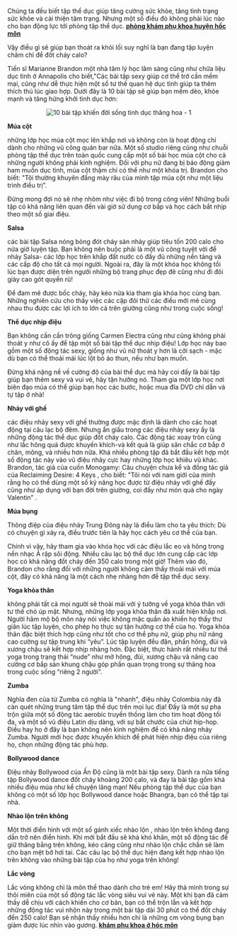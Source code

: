 <p>Chúng ta đều biết tập thể dục giúp tăng cường sức khỏe, tăng tình trạng sức khỏe và cải thiện tâm trạng. Nhưng một số điều đó không phải lúc nào cho bạn động lực tới phòng tập thể dục. <a href="http://phathaiantoanhcm.com/phong-kham-phu-khoa-o-huyen-hoc-mon-60.html"><strong>phòng khám phụ khoa huyện hốc môn</strong></a></p>

<p>Vậy điều gì sẽ giúp bạn thoát ra khỏi lối suy nghĩ là bạn đang tập luyện chăm chỉ để đốt cháy calo?</p>

<p>Tiến sĩ Marianne Brandon một nhà tâm lý học lâm sàng cũng như chữa liệu dục tình ở Annapolis cho biết,&quot;Các bài tập sexy giúp cơ thể trở cần mềm mại, cũng như dễ thực hiện một số tư thế quan hệ dục tình giúp ta thêm thích thú lúc giao hợp. Dưới đây là 10 bài tập sẽ giúp bạn mềm dẻo, khỏe mạnh và tăng hứng khởi tình dục hơn:</p>

<p style="text-align:center"><img alt="10 bài tập khiến đời sống tình dục thăng hoa - 1" class="news-image" src="http://image.24h.com.vn/upload/4-2017/images/2017-10-08/10-bai-tap-khien-doi-song-tinh-duc-thang-hoa-1-1507443514-width450height252.jpg" style="border:0px; max-width:660px" /></p>

<p><strong>Múa cột</strong></p>

<p>những lớp học múa cột mọc lên khắp nơi và không còn là hoạt động chỉ dành cho những vũ công quán bar nữa. Một số studio riêng cũng như chuỗi phòng tập thể dục trên toàn quốc cung cấp một số bài học múa cột cho cả những người không phải kinh nghiệm. Đối với phụ nữ đang bị báo động giảm ham muốn dục tình, múa cột thậm chí có thể như một khóa trị. Brandon cho biết: &quot;Tôi thường khuyên đấng mày râu của mình tập múa cột như một liệu trình điều trị&rdquo;.</p>

<p>Đừng mong đợi nó sẽ nhẹ nhõm như việc đi bộ trong công viên! Những buổi tập có khả năng liên quan đến vài giờ sử dụng cơ bắp và học cách bắt nhịp theo một số giai điệu.</p>

<p><strong>Salsa</strong></p>

<p>các bài tập Salsa nóng bỏng đót cháy sàn nhảy giúp tiêu tốn 200 calo cho nửa giờ luyện tập. Bạn không nên buộc phải là một vũ công tuyệt vời để nhảy Salsa- các lớp học trên khắp đất nước có đầy đủ những nền tảng và các cấp độ cho tất cả mọi người. Ngoài ra, đây là một khóa học không tồi lúc bạn được diện trên người những bộ trang phục đẹp đẽ cũng như đi đôi giày cao gót quyến rũ!</p>

<p>Để đam mê được bốc cháy, hãy kéo nửa kia tham gia khóa học cùng bạn. Những nghiên cứu cho thấy việc các cặp đôi thử các điều mới mẻ cùng nhau thu được các lợi ích to lớn cả trên giường cũng như trong cuộc sống!</p>

<p><strong>Thể dục nhịp điệu</strong></p>

<p>Bạn không cần cần trông giống Carmen Electra cũng như cũng không phải thoát y như cô ấy để tập một số bài tập thể dục nhịp điệu! Lớp học này bao gồm một số động tác sexy, giống như vũ nữ thoát y hơn là cởi sạch - mặc dù bạn có thể thoải mái lúc lột bỏ áo thun, nếu như bạn muốn.</p>

<p>Đừng khá nặng nề về cường độ của bài thể dục mà hãy coi đấy là bài tập giúp bạn thêm sexy và vui vẻ, hãy tận hưởng nó. Tham gia một lớp học nơi biên đạo múa có thể giúp bạn học các bước, hoặc mua đĩa DVD chỉ dẫn và tự tập ở nhà!</p>

<p><strong>Nhảy với ghế</strong></p>

<p>các điệu nhảy sexy với ghế thường được mặc định là dành cho các hoạt động tại câu lạc bộ đêm. Nhưng ẩn giấu trong các điệu nhảy sexy ấy là những động tác thể dục giúp đốt cháy calo. Các động tác xoay tròn cũng như lắc hông quá được khuyến khích-và kết quả là giúp săn chắc cơ bắp ở chân, mông, và nhiều hơn nữa. Khá nhiều phòng tập đã bắt đầu kết hợp một số động tác này vào vũ điệu nhảy cực hay những lớp học khiêu vũ khác. Brandon, tác giả của cuốn Monogamy: Câu chuyện chưa kể và đồng tác giả của Reclaiming Desire: 4 Keys , cho biết: &quot;Tôi nói với nam giới của mình rằng họ có thể dùng một số kỹ năng học được từ điệu nhảy với ghế đấy cũng như áp dụng với bạn đời trên giường, coi đấy như món quà cho ngày Valentin&rdquo; .</p>

<p><strong>Múa bụng</strong></p>

<p>Thông điệp của điệu nhảy Trung Đông này là điều làm cho ta yêu thích: Dù có chuyện gì xảy ra, điều trước tiên là hãy học cách yêu cơ thể của bạn.</p>

<p>Chính vì vậy, hãy tham gia vào khóa học với các điệu lắc eo và hông trong nền nhạc Ả rập sôi động. Nhiều câu lạc bộ thể dục lớn cung cấp các lớp học có khả năng đốt cháy đến 350 calo trong một giờ! Thêm vào đó, Brandon cho rằng đối với những người không cảm thấy thoải mái với múa cột, đây có khả năng là một cách nhẹ nhàng hơn để tập thể dục sexy.</p>

<p><strong>Yoga khỏa thân</strong></p>

<p>không phải tất cả mọi người sẽ thoải mái với ý tưởng về yoga khỏa thân với tư thế chó úp mặt. Nhưng, những lớp yoga khỏa thân đã xuất hiện khắp nơi. Người hâm mộ bộ môn này nói việc không mặc quần áo khiến họ thấy thư giãn lúc tập luyện, cho phép họ thực sự tận hưởng cơ thể của họ. Yoga khỏa thân đặc biệt thích hợp cũng như tốt cho cơ thể phụ nữ, giúp phụ nữ nâng cao cường sự tập trung khi &ldquo;yêu&rdquo;. Lúc tập luyện đều đặn, phần hông, đùi và xương chậu sẽ kết hợp nhịp nhàng hơn. Đặc biệt, thực hành rất nhiều tư thế yoga trong trạng thái &ldquo;nude&rdquo; như mở hông, đùi, xương chậu và nâng cao cường cơ bắp sàn khung chậu góp phần quan trọng trong sự thăng hoa trong cuộc sống &ldquo;riêng 2 người&rdquo;.</p>

<p><strong>Zumba</strong></p>

<p>Nghĩa đen của từ Zumba có nghĩa là &quot;nhanh&quot;, điệu nhảy Colombia này đã càn quét những trung tâm tập thể dục trên mọi lục địa! Đấy là một sự pha trộn giữa một số động tác aerobic truyền thống làm cho tim hoạt động tối đa, và một số vũ điệu Latin dịu dàng, với sự bắt chước của chút hip-hop. Điều hay ho ở đây là bạn không nên kinh nghiệm để có khả năng nhảy Zumba. Người mới học được khuyến khích để phát hiện nhịp điệu của riêng họ, chọn những động tác phù hơp.</p>

<p><strong>Bollywood dance</strong></p>

<p>Điệu nhảy Bollywood của Ấn Độ cũng là một bài tập sexy. Dành ra nửa tiếng tập Bollywood dance đốt cháy khoảng 200 calo, và đay là bài tập gồm khá nhiều điệu múa như kể chuyện lãng mạn! Nếu phòng tập thể dục của bạn không có một số lớp học Bollywood dance hoặc Bhangra, bạn có thể tập tại nhà.</p>

<p><strong>Nhào lộn trên không</strong></p>

<p>Một thời điển hình với một số gánh xiếc nhào lộn , nhào lộn trên không đang dần trở nên điển hình. Khi mới bắt đầu sẽ khá khó khăn, một số động tác để giữ thăng bằng trên không, kéo căng cũng như nhào lộn chắc chắn sẽ làm cho bạn mệt bở hơi tai. Các câu lạc bộ thể dục hiện đang kết hợp nhào lộn trên không vào những bài tập của họ như yoga trên không!</p>

<p><strong>Lắc vòng</strong></p>

<p>Lắc vòng không chỉ là môn thể thao dành cho trẻ em! Hãy thả mình trong sự thôi miên của một số động tác lắc vòng siêu vui vẻ này. Một khi bạn đã cảm thấy dễ chịu với cách khiến cho cơ bản, bạn có thể trộn lẫn và kết hợp những động tác vui nhộn này trong một bài tập dài 30 phút có thể đốt cháy đến 250 calo! Bạn sẽ nhận thấy nhiều hơn chỉ là những cm vòng bụng bạn giảm được lúc nhìn vào gương. <a href="http://phathaiantoanhcm.com/phong-kham-phu-khoa-o-huyen-hoc-mon-60.html"><strong>khám&nbsp;phụ khoa ở hóc môn</strong></a></p>
